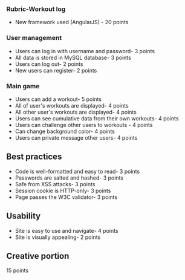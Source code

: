 ### Rubric-Workout log ###

* New framework used (AngularJS) - 20 points
### User management ###
* Users can log in with username and password- 3 points 
* All data is stored in MySQL database- 3 points 
* Users can log out- 2 points 
* New users can register- 2 points

### Main game ### 
* Users can add a workout- 5 points 
* All of user's workouts are displayed- 4 points
* All other user's workouts are displayed- 4 points
* Users can see cumulative data from their own workouts- 4 points
* Users can challenge other users to workouts - 4 points
* Can change background color- 4 points
* Users can private message other users- 4 points

## Best practices ##
* Code is well-formatted and easy to read- 3 points
* Passwords are salted and hashed- 3 points
* Safe from XSS attacks- 3 points
* Session cookie is HTTP-only- 3 points
* Page passes the W3C validator- 3 points

## Usability ## 
* Site is easy to use and navigate- 4 points
* Site is visually appealing- 2 points 

## Creative portion ##
15 points 
